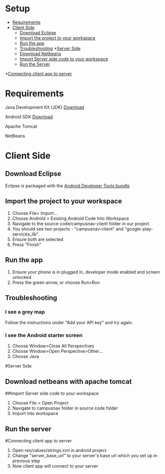
# Setup

  * [Requirements](#requirements)
  * [Client Side](#client)
    * [Download Eclipse](#download-eclipse)
    * [Import the project to your workspace](#import-the-project-to-your-workspace)
    * [Run the app](#run-the-app)
    * [Troubleshooting](#troubleshooting)
  *[Server Side](#serverside)  
    * [Download Netbeans](#download-netbeans)
    * [Import Server side code to your workspace](#import-the-project-to-your-workspacex)
    * [Run the Server](#run-the-Server)

  *[Connecting client app to server](#client-server-connection) 


# Requirements

Java Development Kit (JDK) [Download](http://www.oracle.com/technetwork/java/javase/downloads/jdk7-downloads-1880260.html)

Android SDK [Download](http://developer.android.com/sdk/index.html)

Apache Tomcat

NetBeans 

# Client Side

## Download Eclipse
Eclipse is packaged with the [Android Developer Tools bundle](http://developer.android.com/sdk/index.html)

## Import the project to your workspace
  1. Choose File> Import...
  2. Choose Android > Existing Android Code Into Workspace
  3. Navigate to the source code/campusnav-client folder in our project
  4. You should see two projects - "campusnav-client" and "google-play-services_lib".
  5. Ensure both are selected
  6. Press "Finish"

## Run the app
  1. Ensure your phone is in plugged in, developer mode enabled and screen unlocked
  2. Press the green arrow, or choose Run>Run

## Troubleshooting
### I see a grey map

Follow the instructions under "Add your API key" and try again.

### I see the Android starter screen
  1. Choose Window>Close All Perspectives
  2. Choose Window>Open Perspective>Other...
  3. Choose Java

#Server Side

## Download netbeans with apache tomcat

##Import Server side code to your workspace
  1. Choose File > Open Project
  2. Navigate to campusnav folder in source code folder
  3. Import into workspace

## Run the server

#Connecting client app to server
  1. Open res/values/strings.xml in android project 
  2. Change "server_base_url" to your server's base url which you set up in previous step
  3. Now client app will connect to your server
